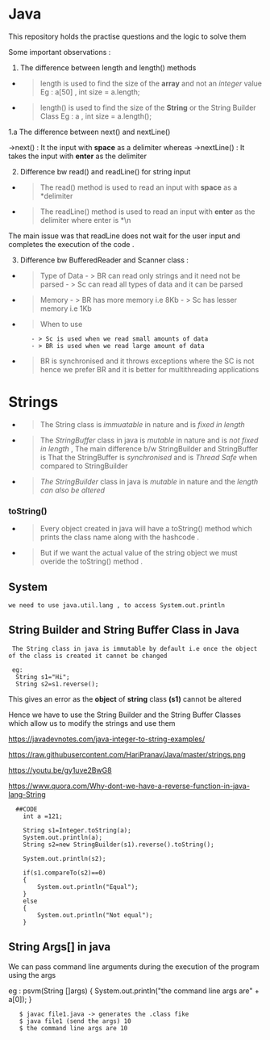 # Java
This repository holds the practise questions and the logic to solve them

Some important observations :

1. The difference between length and length() methods 

  - > length is used to find the size of the **array**  and not an *integer* value
      Eg : a[50] , int size = a.length;
  
  - > length() is used to find the size of the **String** or the String Builder Class
      Eg : a , int size = a.length();
      
 1.a The difference between next() and nextLine()
    
   ->next()  : It the input with **space** as a delimiter whereas
   ->nextLine() : It  takes the input with **enter** as the delimiter
      
 
2. Difference bw read() and readLine() for  string input 

  - > The read() method is used to read an input with **space** as a *delimiter
  - > The readLine() method is used to read an input with **enter** as the delimiter where enter is *\n
  
  The main issue was that readLine does not wait for the user input and completes the execution of the code .
  
  
3. Difference bw BufferedReader and Scanner class :

 - > Type of Data
                - > BR can read only strings and it need not be parsed
                - > Sc can read all types of data and it can be parsed
 - > Memory 
          - > BR has more memory i.e 8Kb
          - > Sc has lesser memory i.e 1Kb
          
 - > When to use 
 
          - > Sc is used when we read small amounts of data
          - > BR is used when we read large amount of data
          
 - > BR is synchronised and it throws exceptions where the SC is not hence we prefer BR and it is better for multithreading applications 

# Strings

  - > The String class is *immuatable* in nature and is *fixed in length*
  - > The *StringBuffer* class in java is *mutable* in nature and is *not fixed in length* , The main difference b/w StringBuilder and                StringBuffer is That the StringBuffer is *synchronised* and is *Thread Safe* when compared to StringBuilder
  - > *The StringBuilder* class in java is *mutable* in nature and the *length can also be altered*
  
  
  ### toString() 
  
  - > Every object created in java will have a toString() method which prints the class name along with the hashcode .
  - > But if we want the actual value of the string object we must overide the toString() method .
  
  ## System
  
    we need to use java.util.lang , to access System.out.println
    
  ## String Builder and String Buffer Class in Java
  
     The String class in java is immutable by default i.e once the object of the class is created it cannot be changed
     
     eg: 
      String s1="Hi";
      String s2=s1.reverse();
      
   This gives an error as the **object** of **string** class **(s1)** cannot be altered 
   
   Hence we have to use the String Builder and the String Buffer Classes which allow us to modify the strings and use them
   
   https://javadevnotes.com/java-integer-to-string-examples/
   
   https://raw.githubusercontent.com/HariPranav/Java/master/strings.png
   
   https://youtu.be/gy1uve2BwG8
   
   https://www.quora.com/Why-dont-we-have-a-reverse-function-in-java-lang-String
   
      ##CODE
        int a =121;

        String s1=Integer.toString(a);
        System.out.println(a);
        String s2=new StringBuilder(s1).reverse().toString();
        
        System.out.println(s2);

        if(s1.compareTo(s2)==0)
        {
            System.out.println("Equal");
        }
        else
        {
            System.out.println("Not equal");
        }
        
## String Args[] in java

  We can pass command line arguments during the execution of the program using the args 
  
  eg : psvm(String []args)
      {
        System.out.println("the command line args are" + a[0]);
       }
       
       $ javac file1.java -> generates the .class fike
       $ java file1 (send the args) 10
       $ the command line args are 10
